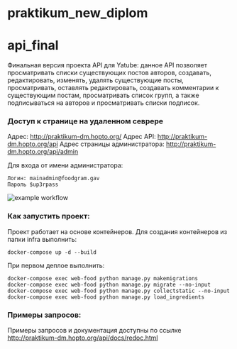 # praktikum_new_diplom


# api_final
Финальная версия проекта API для Yatube: данное API позволяет просматривать списки существующих постов авторов, создавать, редактировать, изменять, удалять существующие посты, просматривать, оставлять редактировать, создавать комментарии к существующим постам, просматривать список групп, а также подписываться на авторов и просматривать списки подписок. 

### Доступ к странице на удаленном севрере

Адрес: http://praktikum-dm.hopto.org/
Адрес API: http://praktikum-dm.hopto.org/api
Адрес страницы администратора: http://praktikum-dm.hopto.org/api/admin

Для входа от имени администратора:
```
Логин: mainadmin@foodgram.gav
Пароль $up3rpass
```

![example workflow](https://github.com/malyshevadv/foodgram-project-react/actions/workflows/foodgram_workflow.yml/badge.svg)

### Как запустить проект:
Проект работает на основе контейнеров. Для создания контейнеров из папки infra выполнить:
```
docker-compose up -d --build
```

При первом деплое выполнить:
```
docker-compose exec web-food python manage.py makemigrations
docker-compose exec web-food python manage.py migrate --no-input
docker-compose exec web-food python manage.py collectstatic --no-input
docker-compose exec web-food python manage.py load_ingredients
```
### Примеры запросов:

Примеры запросов и документация доступны по ссылке http://praktikum-dm.hopto.org/api/docs/redoc.html
